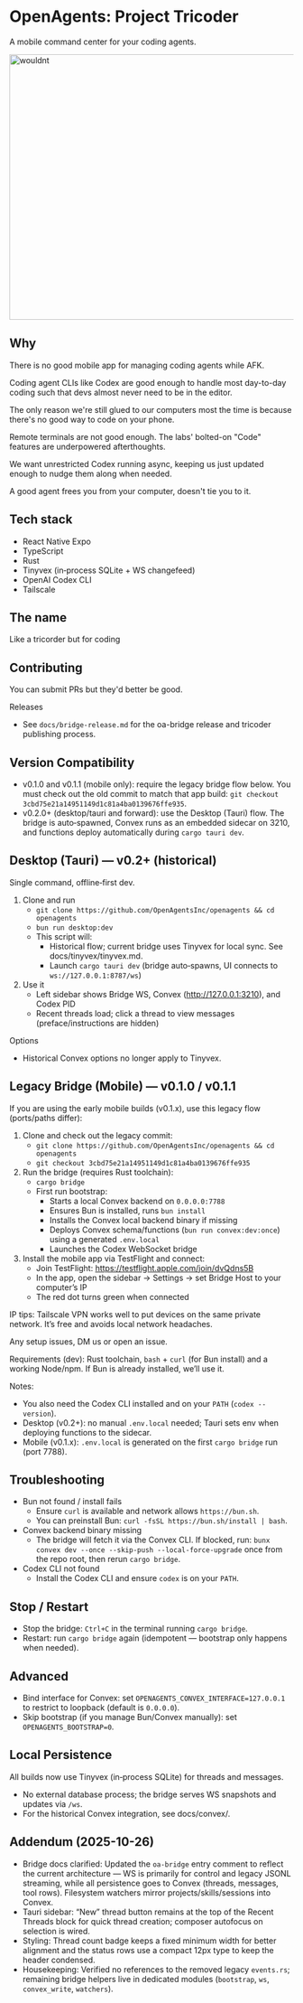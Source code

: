 # OpenAgents: Project Tricoder

A mobile command center for your coding agents.

<img width="1000" height="470" alt="wouldnt" src="https://github.com/user-attachments/assets/0569c202-e7d8-43a7-b6ad-829fe761d31b" />

## Why

There is no good mobile app for managing coding agents while AFK.

Coding agent CLIs like Codex are good enough to handle most day-to-day coding such that devs almost never need to be in the editor.

The only reason we're still glued to our computers most the time is because there's no good way to code on your phone.

Remote terminals are not good enough. The labs' bolted-on "Code" features are underpowered afterthoughts.

We want unrestricted Codex running async, keeping us just updated enough to nudge them along when needed.

A good agent frees you from your computer, doesn't tie you to it.

## Tech stack

- React Native Expo
- TypeScript
- Rust
- Tinyvex (in‑process SQLite + WS changefeed)
- OpenAI Codex CLI
- Tailscale

## The name

Like a tricorder but for coding

## Contributing

You can submit PRs but they'd better be good.

Releases
- See `docs/bridge-release.md` for the oa-bridge release and tricoder publishing process.

## Version Compatibility

- v0.1.0 and v0.1.1 (mobile only): require the legacy bridge flow below. You must check out the old commit to match that app build: `git checkout 3cbd75e21a14951149d1c81a4ba0139676ffe935`.
- v0.2.0+ (desktop/tauri and forward): use the Desktop (Tauri) flow. The bridge is auto‑spawned, Convex runs as an embedded sidecar on 3210, and functions deploy automatically during `cargo tauri dev`.

## Desktop (Tauri) — v0.2+ (historical)

Single command, offline‑first dev.

1) Clone and run
   - `git clone https://github.com/OpenAgentsInc/openagents && cd openagents`
   - `bun run desktop:dev`
   - This script will:
     - Historical flow; current bridge uses Tinyvex for local sync. See docs/tinyvex/tinyvex.md.
     - Launch `cargo tauri dev` (bridge auto‑spawns, UI connects to `ws://127.0.0.1:8787/ws`)
3) Use it
   - Left sidebar shows Bridge WS, Convex (http://127.0.0.1:3210), and Codex PID
   - Recent threads load; click a thread to view messages (preface/instructions are hidden)

Options
- Historical Convex options no longer apply to Tinyvex.

## Legacy Bridge (Mobile) — v0.1.0 / v0.1.1

If you are using the early mobile builds (v0.1.x), use this legacy flow (ports/paths differ):

1) Clone and check out the legacy commit:
   - `git clone https://github.com/OpenAgentsInc/openagents && cd openagents`
   - `git checkout 3cbd75e21a14951149d1c81a4ba0139676ffe935`
2) Run the bridge (requires Rust toolchain):
   - `cargo bridge`
   - First run bootstrap:
     - Starts a local Convex backend on `0.0.0.0:7788`
     - Ensures Bun is installed, runs `bun install`
     - Installs the Convex local backend binary if missing
     - Deploys Convex schema/functions (`bun run convex:dev:once`) using a generated `.env.local`
     - Launches the Codex WebSocket bridge
3) Install the mobile app via TestFlight and connect:
   - Join TestFlight: https://testflight.apple.com/join/dvQdns5B
   - In the app, open the sidebar → Settings → set Bridge Host to your computer’s IP
   - The red dot turns green when connected

IP tips: Tailscale VPN works well to put devices on the same private network. It’s free and avoids local network headaches.

Any setup issues, DM us or open an issue.

Requirements (dev): Rust toolchain, `bash` + `curl` (for Bun install) and a working Node/npm. If Bun is already installed, we’ll use it.

Notes:
- You also need the Codex CLI installed and on your `PATH` (`codex --version`).
- Desktop (v0.2+): no manual `.env.local` needed; Tauri sets env when deploying functions to the sidecar.
- Mobile (v0.1.x): `.env.local` is generated on the first `cargo bridge` run (port 7788).

## Troubleshooting

- Bun not found / install fails
  - Ensure `curl` is available and network allows `https://bun.sh`.
  - You can preinstall Bun: `curl -fsSL https://bun.sh/install | bash`.
- Convex backend binary missing
  - The bridge will fetch it via the Convex CLI. If blocked, run: `bunx convex dev --once --skip-push --local-force-upgrade` once from the repo root, then rerun `cargo bridge`.
- Codex CLI not found
  - Install the Codex CLI and ensure `codex` is on your `PATH`.

## Stop / Restart

- Stop the bridge: `Ctrl+C` in the terminal running `cargo bridge`.
- Restart: run `cargo bridge` again (idempotent — bootstrap only happens when needed).

## Advanced

- Bind interface for Convex: set `OPENAGENTS_CONVEX_INTERFACE=127.0.0.1` to restrict to loopback (default is `0.0.0.0`).
- Skip bootstrap (if you manage Bun/Convex manually): set `OPENAGENTS_BOOTSTRAP=0`.

## Local Persistence

All builds now use Tinyvex (in‑process SQLite) for threads and messages.

- No external database process; the bridge serves WS snapshots and updates via `/ws`.
- For the historical Convex integration, see docs/convex/.

## Addendum (2025-10-26)

- Bridge docs clarified: Updated the `oa-bridge` entry comment to reflect the current architecture — WS is primarily for control and legacy JSONL streaming, while all persistence goes to Convex (threads, messages, tool rows). Filesystem watchers mirror projects/skills/sessions into Convex.
- Tauri sidebar: “New” thread button remains at the top of the Recent Threads block for quick thread creation; composer autofocus on selection is wired.
- Styling: Thread count badge keeps a fixed minimum width for better alignment and the status rows use a compact 12px type to keep the header condensed.
- Housekeeping: Verified no references to the removed legacy `events.rs`; remaining bridge helpers live in dedicated modules (`bootstrap`, `ws`, `convex_write`, `watchers`).
